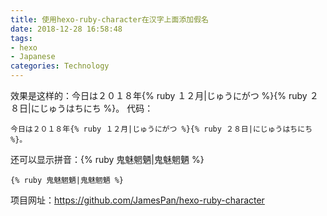 ```yaml
---
title: 使用hexo-ruby-character在汉字上面添加假名
date: 2018-12-28 16:58:48
tags:
- hexo
- Japanese
categories: Technology
---
```


效果是这样的：今日は２０１８年{% ruby １２月|じゅうにがつ %}{% ruby ２８日|にじゅうはちにち %}。
代码：
```
今日は２０１８年{% ruby １２月|じゅうにがつ %}{% ruby ２８日|にじゅうはちにち %}。
```
还可以显示拼音：{% ruby 鬼魅魍魉|鬼魅魍魉 %}
```
{% ruby 鬼魅魍魉|鬼魅魍魉 %}
```

项目网址：https://github.com/JamesPan/hexo-ruby-character